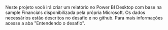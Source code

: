 Neste projeto você irá criar um relatório no Power BI Desktop com base na sample Financials disponibilizada pela própria Microsoft. Os dados necessários estão descritos no desafio e no github. Para mais informações acesse a aba "Entendendo o desafio".
